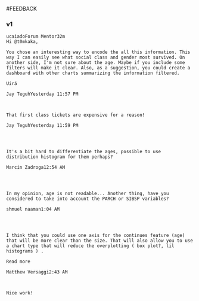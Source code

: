 #FEEDBACK

### v1

	ucaiadoForum Mentor32m
	Hi @t0mkaka,

	You chose an interesting way to encode the all this information. This way I can easily see what social class and gender most survived. On another side, I'm not sure about the age. Maybe if you include some filters will make it clear. Also, as a suggestion, you could create a dashboard with other charts summarizing the information filtered.

	Uirá

	Jay TeguhYesterday 11:57 PM


	 
	That first class tickets are expensive for a reason!﻿

	Jay TeguhYesterday 11:59 PM


	 
	 
	It's a bit hard to differentiate the ages, possible to use distribution histogram for them perhaps?﻿

	Marcin Zadroga12:54 AM


	 
	 
	In my opinion, age is not readable... Another thing, have you considered to take into account the PARCH or SIBSP variables?﻿

	shmuel naaman1:04 AM


	 
	 
	I think that you could use one axis for the continues feature (age) that will be more clear than the size. That will also allow you to use a chart type that will reduce the overplotting ( box plot?, lil histograms ) . 
	﻿
	Read more

	Matthew Versaggi2:43 AM



	Nice work! ﻿